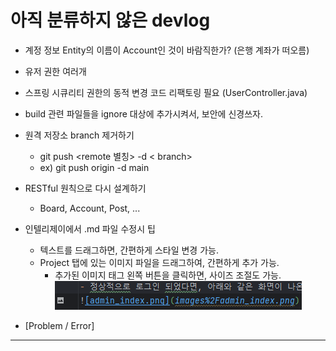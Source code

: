 # 아직 분류하지 않은 devlog


- 계정 정보 Entity의 이름이 Account인 것이 바람직한가? (은행 계좌가 떠오름)
- 유저 권한 여러개 
- 스프링 시큐리티 권한의 동적 변경 코드 리팩토링 필요 (UserController.java)
- build 관련 파일들을 ignore 대상에 추가시켜서, 보안에 신경쓰자.
- 원격 저장소 branch 제거하기
  - git push <remote 별칭> -d < branch>
  - ex) git push origin -d main
- RESTful 원칙으로 다시 설계하기
  - Board, Account, Post, ...
- 인텔리제이에서 .md 파일 수정시 팁
  - 텍스트를 드래그하면, 간편하게 스타일 변경 가능.
  - Project 탭에 있는 이미지 파일을 드래그하여, 간편하게 추가 가능.
    - 추가된 이미지 태그 왼쪽 버튼을 클릭하면, 사이즈 조절도 가능.
![intelliJ_mdFileTip_imageTag.png](..%2Fimages%2FintelliJ_mdFileTip_imageTag.png)

- [Problem / Error]
    

----

